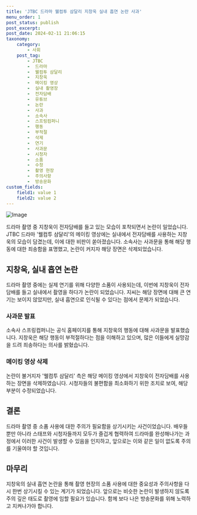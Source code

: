 ```yaml
---
title: 'JTBC 드라마 웰컴투 삼달리 지창욱 실내 흡연 논란 사과'
menu_order: 1
post_status: publish
post_excerpt: 
post_date: 2024-02-11 21:06:15
taxonomy:
    category:
        - 사회
    post_tag:
        - JTBC
        -  드라마
        -  웰컴투 삼달리
        -  지창욱
        -  메이킹 영상
        -  실내 촬영장
        -  전자담배
        -  유튜브
        -  논란
        -  사과
        -  소속사
        -  스프링컴퍼니
        -  행동
        -  부적절
        -  삭제
        -  연기
        -  사과문
        -  시청자
        -  소품
        -  수정
        -  촬영 현장
        -  주의사항
        -  방송문화
custom_fields:
    field1: value 1
    field2: value 2
---
```


![Image](https://imgnews.pstatic.net/image/081/2024/02/11/0003429790_001_20240211163101154.jpg?type=w647)

드라마 촬영 중 지창욱이 전자담배를 들고 있는 모습이 포착되면서 논란이 일었습니다. JTBC 드라마 '웰컴투 삼달리'의 메이킹 영상에는 실내에서 전자담배를 사용하는 지창욱의 모습이 담겼는데, 이에 대한 비판이 쏟아졌습니다. 소속사는 사과문을 통해 해당 행동에 대한 죄송함을 표명했고, 논란이 커지자 해당 장면은 삭제되었습니다.
## 지창욱, 실내 흡연 논란
드라마 촬영 중에는 실제 연기를 위해 다양한 소품이 사용되는데, 이번에 지창욱이 전자담배를 들고 실내에서 촬영을 하다가 논란이 되었습니다. 지씨는 해당 장면에 대해 큰 연기는 보이지 않았지만, 실내 흡연으로 인식될 수 있다는 점에서 문제가 되었습니다.
### 사과문 발표
소속사 스프링컴퍼니는 공식 홈페이지를 통해 지창욱의 행동에 대해 사과문을 발표했습니다. 지창욱은 해당 행동이 부적절하다는 점을 이해하고 있으며, 많은 이들에게 실망감을 드려 죄송하다는 의사를 밝혔습니다.
### 메이킹 영상 삭제
논란이 불거지자 '웰컴투 삼달리' 측은 해당 메이킹 영상에서 지창욱이 전자담배를 사용하는 장면을 삭제하였습니다. 시청자들의 불편함을 최소화하기 위한 조치로 보여, 해당 부분이 수정되었습니다.
## 결론
드라마 촬영 중 소품 사용에 대한 주의가 필요함을 상기시키는 사건이었습니다. 배우들 뿐만 아니라 스태프와 시청자들까지 모두가 즐겁게 협력하여 드라마를 완성해나가는 과정에서 이러한 사건이 발생할 수 있음을 인지하고, 앞으로는 이와 같은 일이 없도록 주의를 기울여야 할 것입니다.
## 마무리
지창욱의 실내 흡연 논란을 통해 촬영 현장의 소품 사용에 대한 중요성과 주의사항을 다시 한번 상기시킬 수 있는 계기가 되었습니다. 앞으로는 비슷한 논란이 발생하지 않도록 주의 깊은 태도로 촬영에 임할 필요가 있습니다. 함께 보다 나은 방송문화를 위해 노력하고 지켜나가야 합니다.
